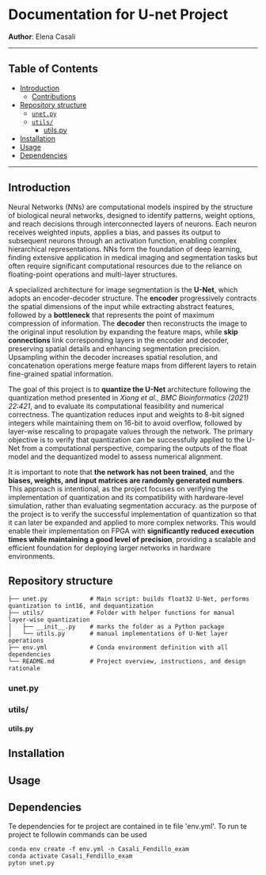 # Documentation for U-net Project

**Author**: Elena Casali

---

## Table of Contents

- [Introduction](#introduction)
  - [Contributions](#contributions)
- [Repository structure](#repository-structure)
  - [`unet.py`](#unetpy)
  - [`utils/`](#utils)
    - [utils.py](#utilspy)
- [Installation](#installation)
- [Usage](#usage)
- [Dependencies](#dependencies)

---

## Introduction

Neural Networks (NNs) are computational models inspired by the structure of biological neural networks, designed to identify patterns, weight options, and reach decisions through interconnected layers of neurons. Each neuron receives weighted inputs, applies a bias, and passes its output to subsequent neurons through an activation function, enabling complex hierarchical representations. NNs form the foundation of deep learning, finding extensive application in medical imaging and segmentation tasks but often require significant computational resources due to the reliance on floating-point operations and multi-layer structures.

A specialized architecture for image segmentation is the **U-Net**, which adopts an encoder-decoder structure. The **encoder** progressively contracts the spatial dimensions of the input while extracting abstract features, followed by a **bottleneck** that represents the point of maximum compression of information. The **decoder** then reconstructs the image to the original input resolution by expanding the feature maps, while **skip connections** link corresponding layers in the encoder and decoder, preserving spatial details and enhancing segmentation precision. Upsampling within the decoder increases spatial resolution, and concatenation operations merge feature maps from different layers to retain fine-grained spatial information.

The goal of this project is to **quantize the U-Net** architecture following the quantization method presented in *Xiong et al., BMC Bioinformatics (2021) 22:421*, and to evaluate its computational feasibility and numerical correctness. The quantization reduces input and weights to 8-bit signed integers while maintaining them on 16-bit to avoid overflow, followed by layer-wise rescaling to propagate values through the network. The primary objective is to verify that quantization can be successfully applied to the U-Net from a computational perspective, comparing the outputs of the float model and the dequantized model to assess numerical alignment.

It is important to note that **the network has not been trained**, and the **biases, weights, and input matrices are randomly generated numbers**. This approach is intentional, as the project focuses on verifying the implementation of quantization and its compatibility with hardware-level simulation, rather than evaluating segmentation accuracy. as the purpose of the project is to verify the successful implementation of quantization so that it can later be expanded and applied to more complex networks. This would enable their implementation on FPGA with **significantly reduced execution times while maintaining a good level of precision**, providing a scalable and efficient foundation for deploying larger networks in hardware environments.

## Repository structure

```
├── unet.py            # Main script: builds float32 U-Net, performs quantization to int16, and dequantization
├── utils/             # Folder with helper functions for manual layer-wise quantization
│   ├── __init__.py    # marks the folder as a Python package
│   └── utils.py       # manual implementations of U-Net layer operations
├── env.yml            # Conda environment definition with all dependencies
└── README.md          # Project overview, instructions, and design rationale
```


### unet.py

### utils/

#### utils.py

## Installation

## Usage

## Dependencies

Te dependencies for te project are contained in te file 'env.yml'. To run te project te followin commands can be used 

```
conda env create -f env.yml -n Casali_Fendillo_exam
conda activate Casali_Fendillo_exam
pyton unet.py
```
